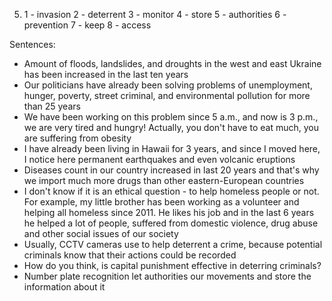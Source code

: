 5.
    1 - invasion
    2 - deterrent
    3 - monitor
    4 - store
    5 - authorities
    6 - prevention
    7 - keep
    8 - access

Sentences:

 - Amount of floods, landslides, and droughts in the west and east Ukraine has been increased in the last ten years
 - Our politicians have already been solving problems of unemployment, hunger, poverty, street criminal, and environmental pollution for more than 25 years
 - We have been working on this problem since 5 a.m., and now is 3 p.m., we are very tired and hungry! Actually, you don't have to eat much, you are suffering from obesity
 - I have already been living in Hawaii for 3 years, and since I moved here, I notice here permanent earthquakes and even volcanic eruptions
 - Diseases count in our country increased in last 20 years and that's why we import much more drugs than other eastern-European countries
 - I don't know if it is an ethical question - to help homeless people or not. For example, my little brother has been working as a volunteer and helping all homeless since 2011. He likes his job and in the last 6 years he helped a lot of people, suffered from domestic violence, drug abuse and other social issues of our society
 - Usually, CCTV cameras use to help deterrent a crime, because potential criminals know that their actions could be recorded
 - How do you think, is capital punishment effective in deterring criminals?
 - Number plate recognition let authorities our movements and store the information about it